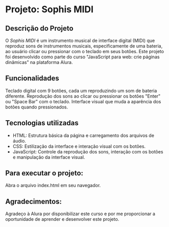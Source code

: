 # Projeto: Sophis MIDI

## Descrição do Projeto
O *Sophis MIDI* é um instrumento musical de interface digital (MIDI) que reproduz sons de instrumentos musicais, especificamente de uma bateria, ao usuário clicar ou pressionar com o teclado em seus botões. Este projeto foi desenvolvido como parte do curso "JavaScript para web: crie páginas dinâmicas" na plataforma Alura.

## Funcionalidades
Teclado digital com 9 botões, cada um reproduzindo um som de bateria diferente.
Reprodução dos sons ao clicar ou pressionar os botões "Enter" ou "Space Bar" com o teclado.
Interface visual que muda a aparência dos botões quando pressionados.

## Tecnologias utilizadas
- HTML: Estrutura básica da página e carregamento dos arquivos de áudio.
- CSS: Estilização da interface e interação visual com os botões.
- JavaScript: Controle da reprodução dos sons, interação com os botões e manipulação da interface visual.

## Para executar o projeto:
Abra o arquivo index.html em seu navegador.

## Agradecimentos:
Agradeço à Alura por disponibilizar este curso e por me proporcionar a oportunidade de aprender e desenvolver este projeto.